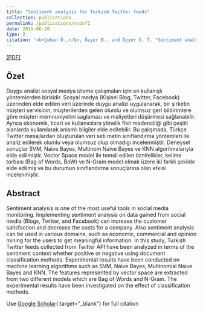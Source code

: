 ```yaml
---
title: "Sentiment analysis for Turkish Twitter feeds"
collection: publications
permalink: /publications/nconf1
date: 2015-06-20
type: 2
citation: '<b>Çoban Ö.,</b>, Özyer B., and Özyer G. T. "Sentiment analysis for Turkish Twitter feeds," <i>2015 23nd Signal Processing and Communications Applications Conference (SIU)</i>, Malatya, Turkey, 2015, pp. 2388-2391, doi: 10.1109/SIU.2015.7130362.'
---
```

[[PDF]](https://ieeexplore.ieee.org/abstract/document/7130362)

## Özet
Duygu analizi sosyal medya izleme çalışmaları için en kullanışlı yöntemlerden birisidir. Sosyal medya (Kişisel Blog, Twitter, Facebook) üzerinden elde edilen veri üzerinde duygu analizi uygulanarak, bir şirketin müşteri servisinin, müşterilerden gelen olumlu ve olumsuz geri bildirimlere göre müşteri memnuniyetini saglaması ve maliyetleri düşürmesi sağlanabilir. Ayrıca ekonomik, ticari ve kullanıcılara yönelik fikir madenciliği gibi çeşitli alanlarda kullanılarak anlamlı bilgiler elde edilebilir. Bu çalışmada, Türkçe Twitter mesajlardan oluşturulan veri seti metin sınıflandırma yöntemleri ile analiz edilerek olumlu veya olumsuz olup olmadıgı incelenmiştir. Deneysel sonuçlar SVM, Naive Bayes, Multinom Naive Bayes ve KNN algoritmalarıyla elde edilmiştir. Vector Space model ile temsil edilen öznitelikler, kelime torbası (Bag of Words, BoW) ve N-Gram model olmak üzere iki farklı şekilde elde edilmiş ve bu durumun sınıflandırma sonuçlarına olan etkisi incelenmiştir.
## Abstract
Sentiment analysis is one of the most useful tools in social media monitoring. Implementing sentiment analysis on data gained from social media (Blogs, Twitter, and Facebook) can increase the customer satisfaction and decrease the costs for a company. Also sentiment analysis can be used in various domains, such as economic, commercial and opinion mining for the users to get meaningful information. In this study, Turkish Twitter feeds collected from Twitter API have been analyzed in terms of the sentiment context whether positive or negative using document classification methods. Experimental results have been conducted on machine learning algorithms such as SVM, Naive Bayes, Multinomial Naive Bayes and KNN. The features represented by vector space are extracted from two different models which are Bag of Words and N-Gram. The experimental results have been investigated on the effect of classification methods.


Use [Google Scholar](https://scholar.google.com/scholar?){:target="_blank"} for full citation
